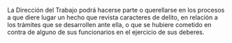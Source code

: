 La Dirección del Trabajo podrá hacerse parte o querellarse en los procesos a que diere lugar un hecho que revista caracteres de delito, en relación a los trámites que se desarrollen ante ella, o que se hubiere cometido en contra de alguno de sus funcionarios en el ejercicio de sus deberes.